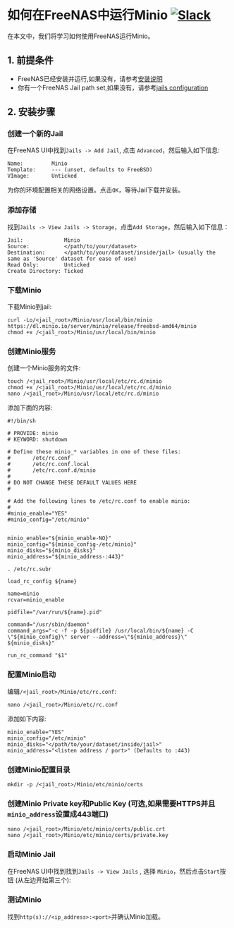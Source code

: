 # 如何在FreeNAS中运行Minio [![Slack](https://slack.minio.io/slack?type=svg)](https://slack.minio.io)

在本文中，我们将学习如何使用FreeNAS运行Minio。 

## 1. 前提条件

* FreeNAS已经安装并运行,如果没有，请参考[安装说明](http://doc.freenas.org/9.10/install.html)
* 你有一个FreeNAS Jail path set,如果没有，请参考[jails configuration](http://doc.freenas.org/9.10/jails.html#jails-configuration)

## 2. 安装步骤

### 创建一个新的Jail
在FreeNAS UI中找到`Jails -> Add Jail`, 点击 `Advanced`，然后输入如下信息:

```
Name:         Minio
Template:     --- (unset, defaults to FreeBSD)
VImage:       Unticked
```

为你的环境配置相关的网络设置。点击`OK`，等待Jail下载并安装。

### 添加存储
找到`Jails -> View Jails -> Storage`，点击`Add Storage`，然后输入如下信息：

```
Jail:             Minio
Source:           </path/to/your/dataset>
Destination:      </path/to/your/dataset/inside/jail> (usually the same as 'Source' dataset for ease of use)
Read Only:        Unticked
Create Directory: Ticked
```

### 下载Minio
下载Minio到jail:

```
curl -Lo/<jail_root>/Minio/usr/local/bin/minio https://dl.minio.io/server/minio/release/freebsd-amd64/minio
chmod +x /<jail_root>/Minio/usr/local/bin/minio
```

### 创建Minio服务
创建一个Minio服务的文件:

```
touch /<jail_root>/Minio/usr/local/etc/rc.d/minio
chmod +x /<jail_root>/Minio/usr/local/etc/rc.d/minio
nano /<jail_root>/Minio/usr/local/etc/rc.d/minio
```

添加下面的内容:

```
#!/bin/sh

# PROVIDE: minio
# KEYWORD: shutdown

# Define these minio_* variables in one of these files:
#       /etc/rc.conf
#       /etc/rc.conf.local
#       /etc/rc.conf.d/minio
#
# DO NOT CHANGE THESE DEFAULT VALUES HERE
#

# Add the following lines to /etc/rc.conf to enable minio:
#
#minio_enable="YES"
#minio_config="/etc/minio"


minio_enable="${minio_enable-NO}"
minio_config="${minio_config-/etc/minio}"
minio_disks="${minio_disks}"
minio_address="${minio_address-:443}"

. /etc/rc.subr

load_rc_config ${name}

name=minio
rcvar=minio_enable

pidfile="/var/run/${name}.pid"

command="/usr/sbin/daemon"
command_args="-c -f -p ${pidfile} /usr/local/bin/${name} -C \"${minio_config}\" server --address=\"${minio_address}\" ${minio_disks}"

run_rc_command "$1"
```

### 配置Minio启动
编辑`/<jail_root>/Minio/etc/rc.conf`:

```
nano /<jail_root>/Minio/etc/rc.conf
```

添加如下内容:

```
minio_enable="YES"
minio_config="/etc/minio"
minio_disks="</path/to/your/dataset/inside/jail>"
minio_address="<listen address / port>" (Defaults to :443)
```

### 创建Minio配置目录

```
mkdir -p /<jail_root>/Minio/etc/minio/certs
```

### 创建Minio Private key和Public Key (可选,如果需要HTTPS并且`minio_address`设置成443端口)

```
nano /<jail_root>/Minio/etc/minio/certs/public.crt
nano /<jail_root>/Minio/etc/minio/certs/private.key
```

### 启动Minio Jail
在FreeNAS UI中找到找到`Jails -> View Jails` , 选择 `Minio`，然后点击`Start`按钮 (从左边开始第三个):

### 测试Minio
找到`http(s)://<ip_address>:<port>`并确认Minio加载。



